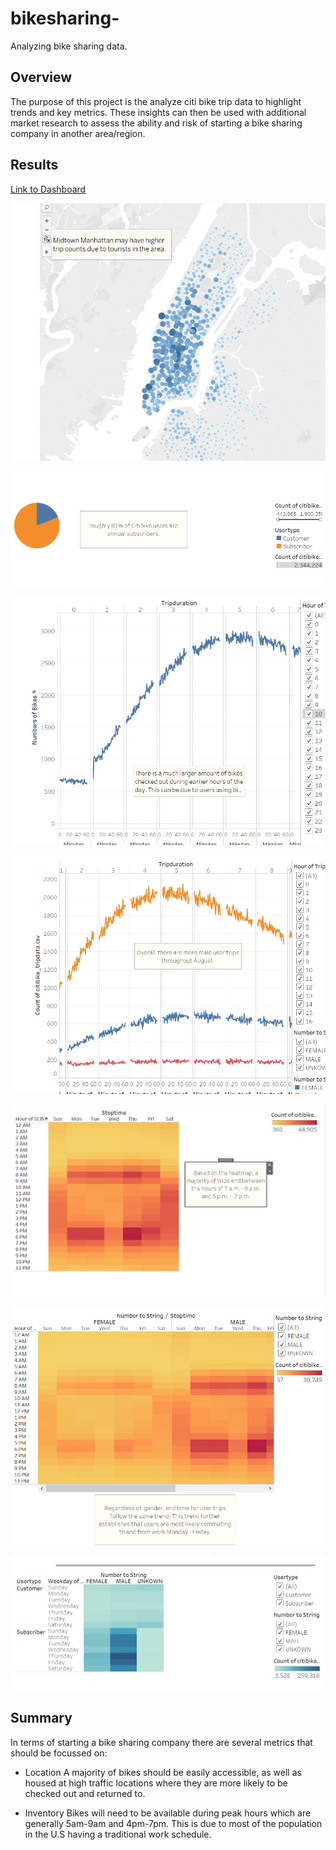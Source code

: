 
# bikesharing-
Analyzing bike sharing data.

## Overview 

The purpose of this project is the analyze citi bike trip data to highlight trends and key metrics. These insights can then be used with additional market research to assess the ability and risk of starting a bike sharing company in another area/region.

## Results 

[Link to Dashboard](https://public.tableau.com/profile/donnie1554#!/vizhome/CitiBikeAnalysis_16114678641100/CitiBikeAugustTripsAnalysis?publish=yes)

![](https://github.com/DonnieData/bikesharing-/blob/main/img/top_trip_starting_1.png)

![](https://github.com/DonnieData/bikesharing-/blob/main/img/customer_2.png)

![](https://github.com/DonnieData/bikesharing-/blob/main/img/trip_3.png)

![](https://github.com/DonnieData/bikesharing-/blob/main/img/trip_4.png)

![](https://github.com/DonnieData/bikesharing-/blob/main/img/trip_5.png)

![](https://github.com/DonnieData/bikesharing-/blob/main/img/trip_6.png)

![](https://github.com/DonnieData/bikesharing-/blob/main/img/trip_7.png)

## Summary 

In terms of starting a bike sharing company there are several metrics that should be focussed on: 

- Location
  A majority of bikes should be easily accessible, as well as housed at high traffic locations where they are more likely to be checked out and returned to. 
  
- Inventory 
  Bikes will need to be available during peak hours which are generally 5am-9am and 4pm-7pm. This is due to most of the population in the U.S having a traditional work schedule. 
